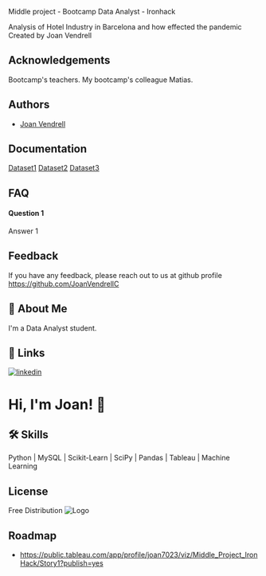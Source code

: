 
Middle project - Bootcamp Data Analyst - Ironhack

Analysis of Hotel Industry in Barcelona and how effected the pandemic
Created by Joan Vendrell


## Acknowledgements

 Bootcamp's teachers.
 My bootcamp's colleague Matias.

## Authors

- [Joan Vendrell](hhttps://github.com/JoanVendrellC)


## Documentation

[Dataset1](https://opendata-ajuntament.barcelona.cat/data/en/dataset/allotjaments-hotels/resource/9bccce1b-0b9d-4cc6-94a7-459cb99450de)
[Dataset2](https://opendata-ajuntament.barcelona.cat/data/en/dataset/allotjaments-altres)
[Dataset3](https://www.barcelonahotels.org/sites/default/files/220621%20XGG%20Llistat%20obertura%20establiments.pdf)



## FAQ

#### Question 1

Answer 1



## Feedback

If you have any feedback, please reach out to us at github profile https://github.com/JoanVendrellC


## 🚀 About Me
I'm a Data Analyst student.


## 🔗 Links
[![linkedin](https://www.linkedin.com/in/joan-vendrell-carbonell-94846545/)](https://www.linkedin.com/)



# Hi, I'm Joan! 👋


## 🛠 Skills
Python | MySQL | Scikit-Learn | SciPy | Pandas | Tableau | Machine Learning


## License

Free Distribution
![Logo](https://coursereport-s3-production.global.ssl.fastly.net/uploads/school/logo/84/original/logo-ironhack-blue.png)


## Roadmap

- https://public.tableau.com/app/profile/joan7023/viz/Middle_Project_IronHack/Story1?publish=yes



